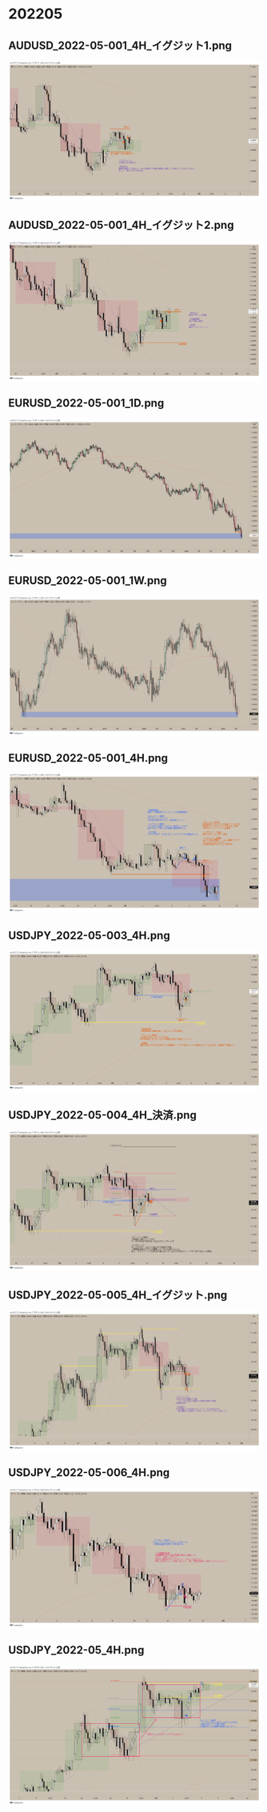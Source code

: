 ﻿# 202205
## AUDUSD_2022-05-001_4H_イグジット1.png
![](./AUDUSD_2022-05-001_4H_イグジット1.png)  
## AUDUSD_2022-05-001_4H_イグジット2.png
![](./AUDUSD_2022-05-001_4H_イグジット2.png)  
## EURUSD_2022-05-001_1D.png
![](./EURUSD_2022-05-001_1D.png)  
## EURUSD_2022-05-001_1W.png
![](./EURUSD_2022-05-001_1W.png)  
## EURUSD_2022-05-001_4H.png
![](./EURUSD_2022-05-001_4H.png)  
## USDJPY_2022-05-003_4H.png
![](./USDJPY_2022-05-003_4H.png)  
## USDJPY_2022-05-004_4H_決済.png
![](./USDJPY_2022-05-004_4H_決済.png)  
## USDJPY_2022-05-005_4H_イグジット.png
![](./USDJPY_2022-05-005_4H_イグジット.png)  
## USDJPY_2022-05-006_4H.png
![](./USDJPY_2022-05-006_4H.png)  
## USDJPY_2022-05_4H.png
![](./USDJPY_2022-05_4H.png)  

